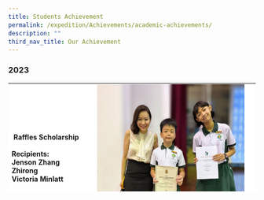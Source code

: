 ```yaml
---
title: Students Achievement
permalink: /expedition/Achievements/academic-achievements/
description: ""
third_nav_title: Our Achievement
---
```

### 2023

<table width="800" style="height: 220px; border-color: black; background-color: white;">
<tbody>
<tr style="height: 84px;">
<td style="width: 200px; height: 84px;">&nbsp;<strong>Raffles Scholarship<br><br>Recipients:<br>Jenson Zhang Zhirong<br> Victoria Minlatt</strong></td>
<td style="width: 600px; height: 84px;">
<img src="/images/Expedition/raffles%20scholarship%202023.jpg" style="width:300px;height:300px;margin-left:15px;" align="left">
</td>
</tr>
	
<tr style="height: 44.7px;">
<td style="width: 200px; height: 44.7px;">&nbsp;<strong>West Zone Junior Science Whiz Challenge: Inter-primary School Science Whiz Challenge 2023<br><br>Individual &amp; Written Test recipients:<br>2nd - Liu Shize from 6A<br>10th - Phan Anh Tu from 6B</strong></td>
<td style="width: 600px; height: 44.7px;">
<img src="/images/Expedition/science%20whiz%20challenge%20-%20individual.jpeg" style="width:250px;height:300px;margin-left:15px;" align="left">
</td>
</tr>
	
<tr style="height: 44.7px;">
<td style="width: 200px; height: 44.7px;">&nbsp;<strong>West Zone Junior Science Whiz Challenge: Inter-primary School Science Whiz Challenge 2023<br><br>Top 10 Team recipients:<br>Liu Shize (6A)<br>Phan Anh Tu (6B)<br>Han Nyi Tun (6B)</strong></td>
<td style="width: 600px; height: 44.7px;">
<img src="/images/Expedition/whiz%20challenge.jpeg" style="width:400px;height:300px;margin-left:15px;" align="left">
</td>
</tr>
	
</tbody>
</table>